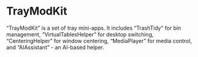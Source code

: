 # TrayModKit
“TrayModKit” is a set of tray mini-apps. It includes “TrashTidy” for bin management, “VirtualTablesHelper” for desktop switching, “CenteringHelper” for window centering, “MediaPlayer” for media control, and “AIAssistant” - an AI-based helper.
